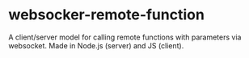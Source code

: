 # websocker-remote-function
A client/server model for calling remote functions with parameters via websocket. Made in Node.js (server) and JS (client).
